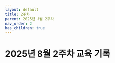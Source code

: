 ```yaml
---
layout: default
title: 2주차
parent: 2025년 8월 2주차
nav_order: 2
has_children: true
---
```


# 2025년 8월 2주차 교육 기록
